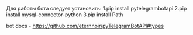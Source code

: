 Для работы бота следует установить:
1.pip install pytelegrambotapi
2.pip install mysql-connector-python
3.pip install Path

bot docs - https://github.com/eternnoir/pyTelegramBotAPI#types